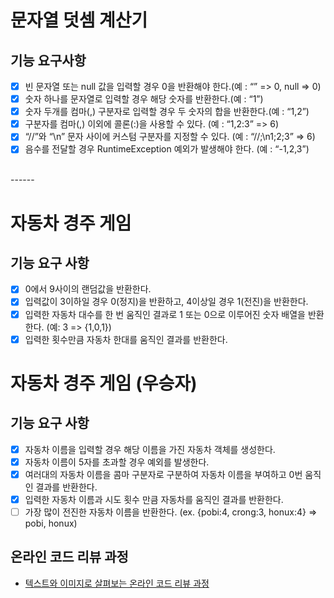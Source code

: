 # 문자열 덧셈 계산기
## 기능 요구사항
* [X] 빈 문자열 또는 null 값을 입력할 경우 0을 반환해야 한다.(예 : “” => 0, null => 0)
* [X] 숫자 하나를 문자열로 입력할 경우 해당 숫자를 반환한다.(예 : “1”)
* [X] 숫자 두개를 컴마(,) 구분자로 입력할 경우 두 숫자의 합을 반환한다.(예 : “1,2”)
* [X] 구분자를 컴마(,) 이외에 콜론(:)을 사용할 수 있다. (예 : “1,2:3” => 6)
* [X] “//”와 “\n” 문자 사이에 커스텀 구분자를 지정할 수 있다. (예 : “//;\n1;2;3” => 6)
* [X] 음수를 전달할 경우 RuntimeException 예외가 발생해야 한다. (예 : “-1,2,3”)
<br>
------

# 자동차 경주 게임
## 기능 요구 사항
* [X] 0에서 9사이의 랜덤값을 반환한다.
* [X] 입력값이 3이하일 경우 0(정지)을 반환하고, 4이상일 경우 1(전진)을 반환한다.
* [X] 입력한 자동차 대수를 한 번 움직인 결과로 1 또는 0으로 이루어진 숫자 배열을 반환한다. (예: 3 => {1,0,1})
* [X] 입력한 횟수만큼 자동차 한대를 움직인 결과를 반환한다. 

# 자동차 경주 게임 (우승자)
## 기능 요구 사항
* [X] 자동차 이름을 입력할 경우 해당 이름을 가진 자동차 객체를 생성한다.
* [X] 자동차 이름이 5자를 초과할 경우 예외를 발생한다.
* [X] 여러대의 자동차 이름을 콤마 구분자로 구분하여 자동차 이름을 부여하고 0번 움직인 결과를 반환한다.
* [X] 입력한 자동차 이름과 시도 횟수 만큼 자동차를 움직인 결과를 반환한다.
* [ ] 가장 많이 전진한 자동차 이름을 반환한다. (ex. {pobi:4, crong:3, honux:4} ⇒ pobi, honux)

## 온라인 코드 리뷰 과정
* [텍스트와 이미지로 살펴보는 온라인 코드 리뷰 과정](https://github.com/next-step/nextstep-docs/tree/master/codereview)